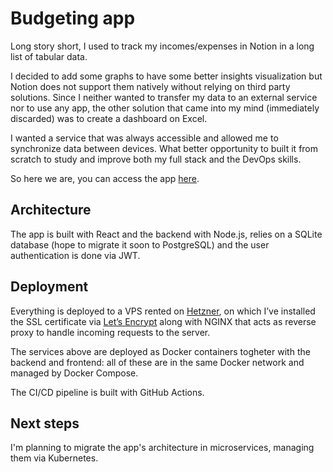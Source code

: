# Budgeting app

Long story short, I used to track my incomes/expenses in Notion in a long list of tabular data.

I decided to add some graphs to have some better insights visualization but Notion does not support them natively without relying on third party solutions.
Since I neither wanted to transfer my data to an external service nor to use any app, the other solution that came into my mind (immediately discarded) was to create a dashboard on Excel.

I wanted a service that was always accessible and allowed me to synchronize data between devices.
What better opportunity to built it from scratch to study and improve both my full stack and the DevOps skills.

So here we are, you can access the app [here](https://budget.mattiacrispino.xyz/).

## Architecture

The app is built with React and the backend with Node.js, relies on a SQLite database (hope to migrate it soon to PostgreSQL) and the user authentication is done via JWT.

## Deployment

Everything is deployed to a VPS rented on [Hetzner](https://www.hetzner.com/cloud/), on which I’ve installed the SSL certificate via [Let’s Encrypt](https://letsencrypt.org/it/) along with NGINX that acts as reverse proxy to handle incoming requests to the server.

The services above are deployed as Docker containers togheter with the backend and frontend: all of these are in the same Docker network and managed by Docker Compose.

The CI/CD pipeline is built with GitHub Actions.

## Next steps

I'm planning to migrate the app's architecture in microservices, managing them via Kubernetes.

